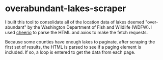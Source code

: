 # overabundant-lakes-scraper

I built this tool to consolidate all of the location data of lakes deemed "over-abundant" by the  Washington Department of Fish and Wildlife (WDFW). I used [cheerio](https://www.npmjs.com/package/cheerio/v/1.0.0-rc.3) to parse the HTML and axios to make the fetch requests. 

Because some counties have enough lakes to paginate, after scraping the first set of results, the HTML is parsed to see if a paging element is included. If so, a loop is entered to get the data from each page. 